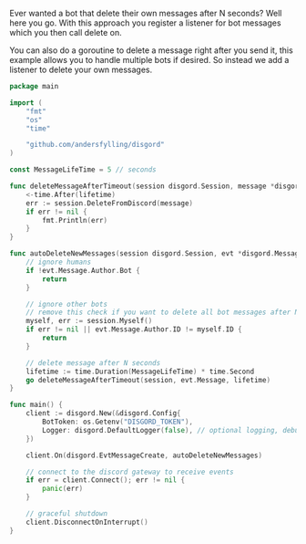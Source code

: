 Ever wanted a bot that delete their own messages after N seconds? Well here you go.
With this approach you register a listener for bot messages which you then call delete on.

You can also do a goroutine to delete a message right after you send it, this example allows you to handle multiple bots if desired. So instead we add a listener to delete your own messages.


```go
package main

import (
	"fmt"
	"os"
	"time"

	"github.com/andersfylling/disgord"
)

const MessageLifeTime = 5 // seconds

func deleteMessageAfterTimeout(session disgord.Session, message *disgord.Message, lifetime time.Duration) {
	<-time.After(lifetime)
	err := session.DeleteFromDiscord(message)
	if err != nil {
		fmt.Println(err)
	}
}

func autoDeleteNewMessages(session disgord.Session, evt *disgord.MessageCreate) {
	// ignore humans
	if !evt.Message.Author.Bot {
		return
	}

	// ignore other bots
	// remove this check if you want to delete all bot messages after N seconds
	myself, err := session.Myself()
	if err != nil || evt.Message.Author.ID != myself.ID {
		return
	}

	// delete message after N seconds
	lifetime := time.Duration(MessageLifeTime) * time.Second
	go deleteMessageAfterTimeout(session, evt.Message, lifetime)
}

func main() {
	client := disgord.New(&disgord.Config{
		BotToken: os.Getenv("DISGORD_TOKEN"),
		Logger: disgord.DefaultLogger(false), // optional logging, debug=false
	})

	client.On(disgord.EvtMessageCreate, autoDeleteNewMessages)

	// connect to the discord gateway to receive events
	if err = client.Connect(); err != nil {
		panic(err)
	}

	// graceful shutdown
	client.DisconnectOnInterrupt()
}
```
